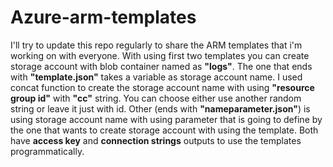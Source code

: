 # Azure-arm-templates
I'll try to update this repo regularly to share the ARM templates that i'm working on with everyone.
With using first two templates you can create storage account with blob container named as **"logs"**.
The one that ends with **"template.json"** takes a variable as storage account name. I used concat function to create the storage account name with using **"resource group id"** with **"cc"** string. You can choose either use another random string or leave it just with id.
Other (ends with **"nameparameter.json"**) is using storage account name with using parameter that is going to define by the one that wants to create storage account with using the template.
Both have **access key** and **connection strings** outputs to use the templates programmatically.

